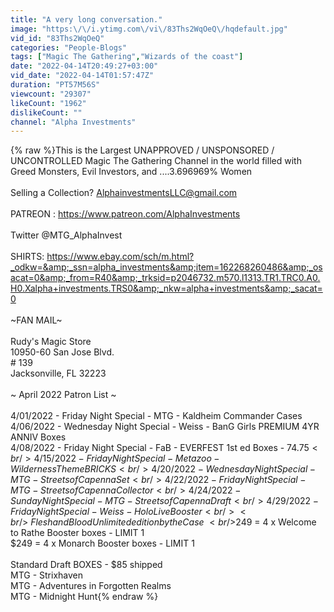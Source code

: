 ```yaml
---
title: "A very long conversation."
image: "https:\/\/i.ytimg.com\/vi\/83Ths2WqOeQ\/hqdefault.jpg"
vid_id: "83Ths2WqOeQ"
categories: "People-Blogs"
tags: ["Magic The Gathering","Wizards of the coast"]
date: "2022-04-14T20:49:27+03:00"
vid_date: "2022-04-14T01:57:47Z"
duration: "PT57M56S"
viewcount: "29307"
likeCount: "1962"
dislikeCount: ""
channel: "Alpha Investments"
---
```

{% raw %}This is the Largest UNAPPROVED / UNSPONSORED / UNCONTROLLED Magic The Gathering Channel in the world filled with Greed Monsters, Evil Investors, and ....3.696969% Women<br /><br />Selling a Collection? AlphainvestmentsLLC@gmail.com<br /><br />PATREON :   <a rel="nofollow" target="blank" href="https://www.patreon.com/AlphaInvestments">https://www.patreon.com/AlphaInvestments</a><br /><br />Twitter @MTG_AlphaInvest<br /><br />SHIRTS:         <a rel="nofollow" target="blank" href="https://www.ebay.com/sch/m.html?_odkw=&amp;_ssn=alpha_investments&amp;item=162268260486&amp;_osacat=0&amp;_from=R40&amp;_trksid=p2046732.m570.l1313.TR1.TRC0.A0.H0.Xalpha+investments.TRS0&amp;_nkw=alpha+investments&amp;_sacat=0">https://www.ebay.com/sch/m.html?_odkw=&amp;_ssn=alpha_investments&amp;item=162268260486&amp;_osacat=0&amp;_from=R40&amp;_trksid=p2046732.m570.l1313.TR1.TRC0.A0.H0.Xalpha+investments.TRS0&amp;_nkw=alpha+investments&amp;_sacat=0</a><br /><br />~FAN MAIL~<br /><br />Rudy's Magic Store<br />10950-60 San Jose Blvd.<br /># 139<br />Jacksonville, FL 32223<br /><br />~ April 2022 Patron List ~ <br /><br />4/01/2022 - Friday Night Special - MTG - Kaldheim Commander Cases<br />4/06/2022 - Wednesday Night Special - Weiss - BanG Girls PREMIUM 4YR ANNIV Boxes<br />4/08/2022 - Friday Night Special - FaB - EVERFEST 1st ed Boxes - $74.75<br />4/15/2022 - Friday Night Special - Metazoo - Wilderness Theme BRICKS<br />4/20/2022 - Wednesday Night Special - MTG - Streets of Capenna Set<br />4/22/2022 - Friday Night Special - MTG - Streets of Capenna Collector <br />4/24/2022 - Sunday Night Special - MTG - Streets of Capenna Draft <br />4/29/2022 - Friday Night Special - Weiss - HoloLive Booster<br /><br />~ Flesh and Blood Unlimited edition by the Case ~<br />$249 = 4 x Welcome to Rathe Booster boxes  - LIMIT 1<br />$249 = 4 x Monarch Booster boxes  - LIMIT 1<br /><br />Standard Draft BOXES - $85 shipped<br />MTG - Strixhaven<br />MTG - Adventures in Forgotten Realms<br />MTG - Midnight Hunt{% endraw %}
